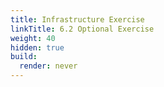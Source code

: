 ```yaml
---
title: Infrastructure Exercise
linkTitle: 6.2 Optional Exercise 
weight: 40
hidden: true
build:
  render: never
---
```

